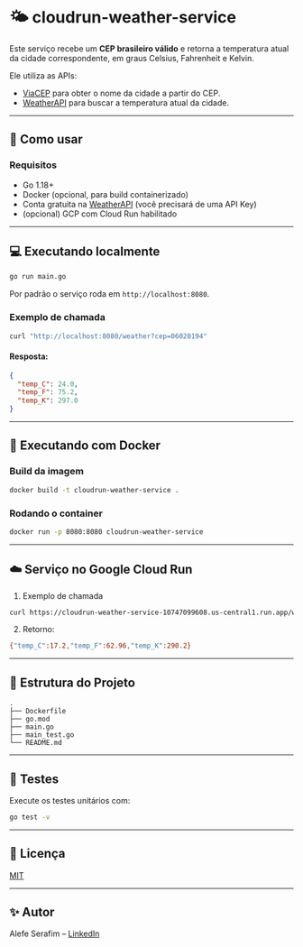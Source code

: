 # 🌤️ cloudrun-weather-service

Este serviço recebe um **CEP brasileiro válido** e retorna a temperatura atual da cidade correspondente, em graus Celsius, Fahrenheit e Kelvin.

Ele utiliza as APIs:
- [ViaCEP](https://viacep.com.br/) para obter o nome da cidade a partir do CEP.
- [WeatherAPI](https://www.weatherapi.com/) para buscar a temperatura atual da cidade.

---

## 🚀 Como usar

### Requisitos

- Go 1.18+
- Docker (opcional, para build containerizado)
- Conta gratuita na [WeatherAPI](https://www.weatherapi.com/) (você precisará de uma API Key)
- (opcional) GCP com Cloud Run habilitado

---

## 💻 Executando localmente

```bash
go run main.go
````

Por padrão o serviço roda em `http://localhost:8080`.

### Exemplo de chamada

```bash
curl "http://localhost:8080/weather?cep=06020194"
```

#### Resposta:

```json
{
  "temp_C": 24.0,
  "temp_F": 75.2,
  "temp_K": 297.0
}
```

---

## 🐳 Executando com Docker

### Build da imagem

```bash
docker build -t cloudrun-weather-service .
```

### Rodando o container

```bash
docker run -p 8080:8080 cloudrun-weather-service
```

---

## ☁️ Serviço no Google Cloud Run

1. Exemplo de chamada

```bash
curl https://cloudrun-weather-service-10747099608.us-central1.run.app/weather?cep=01311000
```

2. Retorno:

```bash
{"temp_C":17.2,"temp_F":62.96,"temp_K":290.2}
```
---

## 📂 Estrutura do Projeto

```
.
├── Dockerfile
├── go.mod
├── main.go
├── main_test.go
└── README.md
```
---

## 🧪 Testes

Execute os testes unitários com:

```bash
go test -v
```

---

## 📄 Licença

[MIT](LICENSE)

---

## ✨ Autor

Alefe Serafim – [LinkedIn](https://www.linkedin.com/in/alefeserafim)
